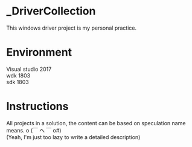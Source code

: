 # _DriverCollection
This windows driver project is my personal practice.
# Environment
Visual studio 2017  
wdk 1803  
sdk 1803  
# Instructions
All projects in a solution, the content can be based on speculation name means.   o (￣ ヘ ￣ o#)  
(Yeah, I'm just too lazy to write a detailed description)
